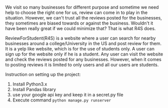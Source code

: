 We visit so many businesses for different purpose and sometime we need help to choose the right one for us, review can come in to play in
the situation. However, we can't trust all the reviews posted for the businesses, they sometimes are biased towards or against the business.
Wouldn't it have been really great if we could minimize that? That is what R4S does.

ReviewForStudent(R4S) is a website where a user can search for nearby businesses around a college/University in the US and post review for them.
It is a yelp like website, which is for the use of students only. A user can sign up for the website only if he is a student. Any user can
visit the website and check the reviews posted for any businesses. However, when it comes to posting reviews it is limited to only users and 
all our users are students. 

Instruction on setting up the project:
1. Install Python3.x
1. Install Pandas library
1. use your google api key and keep it in a secret.py file
1. Execute command ```python manage.py runserver```

